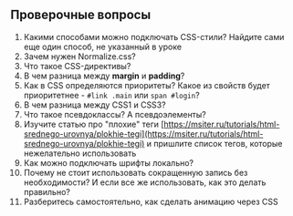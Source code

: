 ## Проверочные вопросы
1. Какими способами можно подключать CSS-стили? Найдите сами еще один способ, не указанный в уроке
2. Зачем нужен Normalize.css?
3. Что такое CSS-директивы? 
4. В чем разница между **margin** и **padding**?
5. Как в CSS определяются приоритеты? Какое из свойств будет приоритетнее - `#link .main` или `span #login`?
6. В чем разница между CSS1 и CSS3?
7. Что такое псевдоклассы? А псевдоэлементы?
8. Изучите статью про "плохие" теги [https://msiter.ru/tutorials/html-srednego-urovnya/plokhie-tegi](https://msiter.ru/tutorials/html-srednego-urovnya/plokhie-tegi) и пришлите список тегов, которые нежелательно использовать
9. Как можно подключать шрифты локально?
10. Почему не стоит использовать сокращенную запись без необходимости? И если все же использовать, как это делать правильно?
11. Разберитесь самостоятельно, как сделать анимацию через CSS
